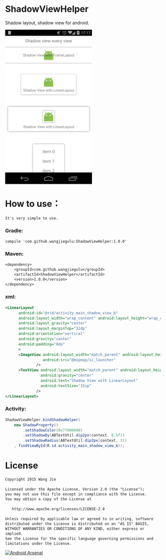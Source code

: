 # ShadowViewHelper
Shadow layout, shadow view for android.

<img src='screenshot/shadow_a.png' height='500px'/>

# How to use：
`It's very simple to use.`
### Gradle:
```
compile 'com.github.wangjiegulu:ShadowViewHelper:1.0.0'
```
### Maven:
```
<dependency>
    <groupId>com.github.wangjiegulu</groupId>
    <artifactId>ShadowViewHelper</artifactId>
    <version>1.0.0</version>
</dependency>
```
### xml:
```xml
<LinearLayout
      android:id="@+id/activity_main_shadow_view_b"
      android:layout_width="wrap_content" android:layout_height="wrap_content"
      android:layout_gravity="center"
      android:layout_marginTop="32dp"
      android:orientation="vertical"
      android:gravity="center"
      android:padding="8dp"
      >
      <ImageView android:layout_width="match_parent" android:layout_height="match_parent"
                 android:src="@mipmap/ic_launcher"
              />
      <TextView android:layout_width="match_parent" android:layout_height="match_parent"
                android:gravity="center"
                android:text="Shadow View with LinearLayout"
                android:textSize="15sp"
              />
</LinearLayout>
```
### Activity:
```java
ShadowViewHelper.bindShadowHelper(
    new ShadowProperty()
        .setShadowColor(0x77000000)
        .setShadowDy(ABTextUtil.dip2px(context, 0.5f))
        .setShadowRadius(ABTextUtil.dip2px(context, 3))
    , findViewById(R.id.activity_main_shadow_view_b));
```


License
=======

    Copyright 2015 Wang Jie

    Licensed under the Apache License, Version 2.0 (the "License");
    you may not use this file except in compliance with the License.
    You may obtain a copy of the License at

       http://www.apache.org/licenses/LICENSE-2.0

    Unless required by applicable law or agreed to in writing, software
    distributed under the License is distributed on an "AS IS" BASIS,
    WITHOUT WARRANTIES OR CONDITIONS OF ANY KIND, either express or implied.
    See the License for the specific language governing permissions and
    limitations under the License.

[![Android Arsenal](https://img.shields.io/badge/Android%20Arsenal-ShadowViewHelper-brightgreen.svg?style=flat)](http://android-arsenal.com/details/1/1884)
